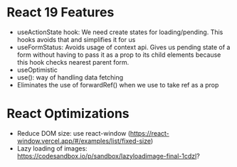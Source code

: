 # React 19 Features
- useActionState hook: We need create states for loading/pending. This hooks avoids that and simplifies it for us
- useFormStatus: Avoids usage of context api. Gives us pending state of a form without having to pass it as a prop to its child elements because this hook checks nearest parent form.
- useOptimistic
- use(): way of handling data fetching
- Eliminates the use of forwardRef() when we use to take ref as a prop

# React Optimizations
- Reduce DOM size: use react-window (https://react-window.vercel.app/#/examples/list/fixed-size)
- Lazy loading of images: https://codesandbox.io/p/sandbox/lazyloadimage-final-1cdzl?
